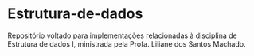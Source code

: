 # Estrutura-de-dados
Repositório voltado para implementações relacionadas à disciplina de Estrutura de dados I, ministrada pela Profa. Liliane dos Santos Machado.
